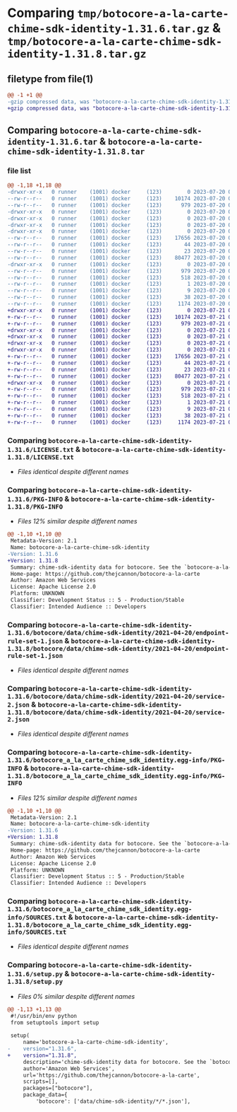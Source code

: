 # Comparing `tmp/botocore-a-la-carte-chime-sdk-identity-1.31.6.tar.gz` & `tmp/botocore-a-la-carte-chime-sdk-identity-1.31.8.tar.gz`

## filetype from file(1)

```diff
@@ -1 +1 @@
-gzip compressed data, was "botocore-a-la-carte-chime-sdk-identity-1.31.6.tar", last modified: Thu Jul 20 01:20:12 2023, max compression
+gzip compressed data, was "botocore-a-la-carte-chime-sdk-identity-1.31.8.tar", last modified: Fri Jul 21 01:21:20 2023, max compression
```

## Comparing `botocore-a-la-carte-chime-sdk-identity-1.31.6.tar` & `botocore-a-la-carte-chime-sdk-identity-1.31.8.tar`

### file list

```diff
@@ -1,18 +1,18 @@
-drwxr-xr-x   0 runner    (1001) docker     (123)        0 2023-07-20 01:20:12.246615 botocore-a-la-carte-chime-sdk-identity-1.31.6/
--rw-r--r--   0 runner    (1001) docker     (123)    10174 2023-07-20 01:20:12.000000 botocore-a-la-carte-chime-sdk-identity-1.31.6/LICENSE.txt
--rw-r--r--   0 runner    (1001) docker     (123)      979 2023-07-20 01:20:12.246615 botocore-a-la-carte-chime-sdk-identity-1.31.6/PKG-INFO
-drwxr-xr-x   0 runner    (1001) docker     (123)        0 2023-07-20 01:20:12.242614 botocore-a-la-carte-chime-sdk-identity-1.31.6/botocore/
-drwxr-xr-x   0 runner    (1001) docker     (123)        0 2023-07-20 01:20:12.242614 botocore-a-la-carte-chime-sdk-identity-1.31.6/botocore/data/
-drwxr-xr-x   0 runner    (1001) docker     (123)        0 2023-07-20 01:20:12.242614 botocore-a-la-carte-chime-sdk-identity-1.31.6/botocore/data/chime-sdk-identity/
-drwxr-xr-x   0 runner    (1001) docker     (123)        0 2023-07-20 01:20:12.242614 botocore-a-la-carte-chime-sdk-identity-1.31.6/botocore/data/chime-sdk-identity/2021-04-20/
--rw-r--r--   0 runner    (1001) docker     (123)    17656 2023-07-20 01:19:55.000000 botocore-a-la-carte-chime-sdk-identity-1.31.6/botocore/data/chime-sdk-identity/2021-04-20/endpoint-rule-set-1.json
--rw-r--r--   0 runner    (1001) docker     (123)       44 2023-07-20 01:19:55.000000 botocore-a-la-carte-chime-sdk-identity-1.31.6/botocore/data/chime-sdk-identity/2021-04-20/examples-1.json
--rw-r--r--   0 runner    (1001) docker     (123)       23 2023-07-20 01:19:55.000000 botocore-a-la-carte-chime-sdk-identity-1.31.6/botocore/data/chime-sdk-identity/2021-04-20/paginators-1.json
--rw-r--r--   0 runner    (1001) docker     (123)    80477 2023-07-20 01:19:55.000000 botocore-a-la-carte-chime-sdk-identity-1.31.6/botocore/data/chime-sdk-identity/2021-04-20/service-2.json
-drwxr-xr-x   0 runner    (1001) docker     (123)        0 2023-07-20 01:20:12.246615 botocore-a-la-carte-chime-sdk-identity-1.31.6/botocore_a_la_carte_chime_sdk_identity.egg-info/
--rw-r--r--   0 runner    (1001) docker     (123)      979 2023-07-20 01:20:12.000000 botocore-a-la-carte-chime-sdk-identity-1.31.6/botocore_a_la_carte_chime_sdk_identity.egg-info/PKG-INFO
--rw-r--r--   0 runner    (1001) docker     (123)      518 2023-07-20 01:20:12.000000 botocore-a-la-carte-chime-sdk-identity-1.31.6/botocore_a_la_carte_chime_sdk_identity.egg-info/SOURCES.txt
--rw-r--r--   0 runner    (1001) docker     (123)        1 2023-07-20 01:20:12.000000 botocore-a-la-carte-chime-sdk-identity-1.31.6/botocore_a_la_carte_chime_sdk_identity.egg-info/dependency_links.txt
--rw-r--r--   0 runner    (1001) docker     (123)        9 2023-07-20 01:20:12.000000 botocore-a-la-carte-chime-sdk-identity-1.31.6/botocore_a_la_carte_chime_sdk_identity.egg-info/top_level.txt
--rw-r--r--   0 runner    (1001) docker     (123)       38 2023-07-20 01:20:12.246615 botocore-a-la-carte-chime-sdk-identity-1.31.6/setup.cfg
--rw-r--r--   0 runner    (1001) docker     (123)     1174 2023-07-20 01:20:12.000000 botocore-a-la-carte-chime-sdk-identity-1.31.6/setup.py
+drwxr-xr-x   0 runner    (1001) docker     (123)        0 2023-07-21 01:21:20.934918 botocore-a-la-carte-chime-sdk-identity-1.31.8/
+-rw-r--r--   0 runner    (1001) docker     (123)    10174 2023-07-21 01:21:20.000000 botocore-a-la-carte-chime-sdk-identity-1.31.8/LICENSE.txt
+-rw-r--r--   0 runner    (1001) docker     (123)      979 2023-07-21 01:21:20.934918 botocore-a-la-carte-chime-sdk-identity-1.31.8/PKG-INFO
+drwxr-xr-x   0 runner    (1001) docker     (123)        0 2023-07-21 01:21:20.930918 botocore-a-la-carte-chime-sdk-identity-1.31.8/botocore/
+drwxr-xr-x   0 runner    (1001) docker     (123)        0 2023-07-21 01:21:20.930918 botocore-a-la-carte-chime-sdk-identity-1.31.8/botocore/data/
+drwxr-xr-x   0 runner    (1001) docker     (123)        0 2023-07-21 01:21:20.930918 botocore-a-la-carte-chime-sdk-identity-1.31.8/botocore/data/chime-sdk-identity/
+drwxr-xr-x   0 runner    (1001) docker     (123)        0 2023-07-21 01:21:20.934918 botocore-a-la-carte-chime-sdk-identity-1.31.8/botocore/data/chime-sdk-identity/2021-04-20/
+-rw-r--r--   0 runner    (1001) docker     (123)    17656 2023-07-21 01:21:06.000000 botocore-a-la-carte-chime-sdk-identity-1.31.8/botocore/data/chime-sdk-identity/2021-04-20/endpoint-rule-set-1.json
+-rw-r--r--   0 runner    (1001) docker     (123)       44 2023-07-21 01:21:06.000000 botocore-a-la-carte-chime-sdk-identity-1.31.8/botocore/data/chime-sdk-identity/2021-04-20/examples-1.json
+-rw-r--r--   0 runner    (1001) docker     (123)       23 2023-07-21 01:21:06.000000 botocore-a-la-carte-chime-sdk-identity-1.31.8/botocore/data/chime-sdk-identity/2021-04-20/paginators-1.json
+-rw-r--r--   0 runner    (1001) docker     (123)    80477 2023-07-21 01:21:06.000000 botocore-a-la-carte-chime-sdk-identity-1.31.8/botocore/data/chime-sdk-identity/2021-04-20/service-2.json
+drwxr-xr-x   0 runner    (1001) docker     (123)        0 2023-07-21 01:21:20.934918 botocore-a-la-carte-chime-sdk-identity-1.31.8/botocore_a_la_carte_chime_sdk_identity.egg-info/
+-rw-r--r--   0 runner    (1001) docker     (123)      979 2023-07-21 01:21:20.000000 botocore-a-la-carte-chime-sdk-identity-1.31.8/botocore_a_la_carte_chime_sdk_identity.egg-info/PKG-INFO
+-rw-r--r--   0 runner    (1001) docker     (123)      518 2023-07-21 01:21:20.000000 botocore-a-la-carte-chime-sdk-identity-1.31.8/botocore_a_la_carte_chime_sdk_identity.egg-info/SOURCES.txt
+-rw-r--r--   0 runner    (1001) docker     (123)        1 2023-07-21 01:21:20.000000 botocore-a-la-carte-chime-sdk-identity-1.31.8/botocore_a_la_carte_chime_sdk_identity.egg-info/dependency_links.txt
+-rw-r--r--   0 runner    (1001) docker     (123)        9 2023-07-21 01:21:20.000000 botocore-a-la-carte-chime-sdk-identity-1.31.8/botocore_a_la_carte_chime_sdk_identity.egg-info/top_level.txt
+-rw-r--r--   0 runner    (1001) docker     (123)       38 2023-07-21 01:21:20.934918 botocore-a-la-carte-chime-sdk-identity-1.31.8/setup.cfg
+-rw-r--r--   0 runner    (1001) docker     (123)     1174 2023-07-21 01:21:20.000000 botocore-a-la-carte-chime-sdk-identity-1.31.8/setup.py
```

### Comparing `botocore-a-la-carte-chime-sdk-identity-1.31.6/LICENSE.txt` & `botocore-a-la-carte-chime-sdk-identity-1.31.8/LICENSE.txt`

 * *Files identical despite different names*

### Comparing `botocore-a-la-carte-chime-sdk-identity-1.31.6/PKG-INFO` & `botocore-a-la-carte-chime-sdk-identity-1.31.8/PKG-INFO`

 * *Files 12% similar despite different names*

```diff
@@ -1,10 +1,10 @@
 Metadata-Version: 2.1
 Name: botocore-a-la-carte-chime-sdk-identity
-Version: 1.31.6
+Version: 1.31.8
 Summary: chime-sdk-identity data for botocore. See the `botocore-a-la-carte` package for more info.
 Home-page: https://github.com/thejcannon/botocore-a-la-carte
 Author: Amazon Web Services
 License: Apache License 2.0
 Platform: UNKNOWN
 Classifier: Development Status :: 5 - Production/Stable
 Classifier: Intended Audience :: Developers
```

### Comparing `botocore-a-la-carte-chime-sdk-identity-1.31.6/botocore/data/chime-sdk-identity/2021-04-20/endpoint-rule-set-1.json` & `botocore-a-la-carte-chime-sdk-identity-1.31.8/botocore/data/chime-sdk-identity/2021-04-20/endpoint-rule-set-1.json`

 * *Files identical despite different names*

### Comparing `botocore-a-la-carte-chime-sdk-identity-1.31.6/botocore/data/chime-sdk-identity/2021-04-20/service-2.json` & `botocore-a-la-carte-chime-sdk-identity-1.31.8/botocore/data/chime-sdk-identity/2021-04-20/service-2.json`

 * *Files identical despite different names*

### Comparing `botocore-a-la-carte-chime-sdk-identity-1.31.6/botocore_a_la_carte_chime_sdk_identity.egg-info/PKG-INFO` & `botocore-a-la-carte-chime-sdk-identity-1.31.8/botocore_a_la_carte_chime_sdk_identity.egg-info/PKG-INFO`

 * *Files 12% similar despite different names*

```diff
@@ -1,10 +1,10 @@
 Metadata-Version: 2.1
 Name: botocore-a-la-carte-chime-sdk-identity
-Version: 1.31.6
+Version: 1.31.8
 Summary: chime-sdk-identity data for botocore. See the `botocore-a-la-carte` package for more info.
 Home-page: https://github.com/thejcannon/botocore-a-la-carte
 Author: Amazon Web Services
 License: Apache License 2.0
 Platform: UNKNOWN
 Classifier: Development Status :: 5 - Production/Stable
 Classifier: Intended Audience :: Developers
```

### Comparing `botocore-a-la-carte-chime-sdk-identity-1.31.6/botocore_a_la_carte_chime_sdk_identity.egg-info/SOURCES.txt` & `botocore-a-la-carte-chime-sdk-identity-1.31.8/botocore_a_la_carte_chime_sdk_identity.egg-info/SOURCES.txt`

 * *Files identical despite different names*

### Comparing `botocore-a-la-carte-chime-sdk-identity-1.31.6/setup.py` & `botocore-a-la-carte-chime-sdk-identity-1.31.8/setup.py`

 * *Files 0% similar despite different names*

```diff
@@ -1,13 +1,13 @@
 #!/usr/bin/env python
 from setuptools import setup
 
 setup(
     name='botocore-a-la-carte-chime-sdk-identity',
-    version="1.31.6",
+    version="1.31.8",
     description='chime-sdk-identity data for botocore. See the `botocore-a-la-carte` package for more info.',
     author='Amazon Web Services',
     url='https://github.com/thejcannon/botocore-a-la-carte',
     scripts=[],
     packages=["botocore"],
     package_data={
         'botocore': ['data/chime-sdk-identity/*/*.json'],
```

